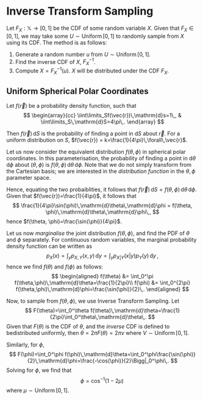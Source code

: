 Inverse Transform Sampling
=============================
Let $F_X:\mathbb{X}\rightarrow[0,1]$ be the CDF of some random variable $X$. Given that $F_X\in[0,1]$, we may take some $U\sim \operatorname{Uniform}[0, 1]$ to randomly sample from $X$ using its CDF. The method is as follows:
1. Generate a random number $u$ from $U\sim\operatorname{Uniform}[0, 1]$.
1. Find the inverse CDF of $X$, $F_X^{-1}$.
1. Compute $X=F_X^{-1}(u)$. $X$ will be distributed under the CDF $F_X$.


Uniform Spherical Polar Coordinates
-----------------------------------
Let $f(\vec{r})$ be a probability density function, such that
$$
\begin{array}{cc}
\iint\limits_Sf(\vec{r})\,\mathrm{d}s=1\,, & \iint\limits_S\,\mathrm{d}S=4\pi\,.
\end{array}
$$

Then $f(\vec{r})\,\mathrm{d}S$ is the probability of finding a point in $\mathrm{d}S$ about $\vec{r}$. For a uniform distribution on $S$, $f(\vec{r}) = k=\frac{1}{4\pi}\,\forall\,\vec{r}$. 

Let us now consider the equivalent distribution $f(\theta,\phi)$ in spherical polar coordinates. In this parameterisation, the probability of finding a point in $\mathrm{d}\theta\,\mathrm{d}\phi$ about $(\theta, \phi)$ is $f(\theta,\phi)\,\mathrm{d}\theta\,\mathrm{d}\phi$. Note that we do not simply transform from the Cartesian basis; we are interested in the _distribution function_ in the $\theta,\,\phi$ parameter space.

Hence, equating the two probaiblities, it follows that $f(\vec{r})\,\mathrm{d}S = f(\theta, \phi)\,\mathrm{d}\theta\,\mathrm{d}\phi$. Given that $f(\vec{r})=\frac{1}{4\pi}$, it follows that 
$$
\frac{1}{4\pi}\sin(\phi)\,\mathrm{d}\theta\,\mathrm{d}\phi = f(\theta, \phi)\,\mathrm{d}\theta\,\mathrm{d}\phi\,,
$$
hence $f(\theta, \phi)=\frac{\sin(\phi)}{4\pi}$.

Let us now _marginalise_ the joint distribution $f(\theta,\phi)$, and find the PDF of $\theta$ and $\phi$ separately. For continuous random variables, the marginal probability density function can be written as 
$$
    p_X(x) = \int_y p_{X,Y}(x,y)\,\mathrm{d}y = \int_y p_{X|Y}(x|y)p_Y(y)\,\mathrm{d}y\,,
$$
hence we find $f(\theta)$ and $f(\phi)$ as follows:
$$
\begin{aligned}
f(\theta) &= \int_0^\pi f(\theta,\phi)\,\mathrm{d}\theta=\frac{1}{2\pi}\\
f(\phi) &= \int_0^{2\pi} f(\theta,\phi)\,\mathrm{d}\phi=\frac{\sin(\phi)}{2}\,.
\end{aligned}
$$

Now, to sample from $f(\theta, \phi)$, we use Inverse Transform Sampling. Let 
$$
    F(\theta)=\int_0^\theta f(\theta)\,\mathrm{d}\theta=\frac{1}{2\pi}\int_0^\theta\,\mathrm{d}\theta\,.
$$
Given that $F(\theta)$ is the CDF of $\theta$, and the _inverse_ CDF is defined to bedistributed uniformly, then $\theta=2\pi F(\theta)=2\pi v$ where $V\sim\operatorname{Uniform}[0, 1]$. 

Similarly, for $\phi$,
$$
 F(\phi)=\int_0^\phi f(\phi)\,\mathrm{d}\theta=\int_0^\phi\frac{\sin(\phi)}{2}\,\mathrm{d}\phi=\frac{-\cos(\phi)}{2}\Bigg|_0^\phi\,.
$$
Solving for $\phi$, we find that
$$
\phi=\cos^{-1}(1-2\mu)\,
$$
where $\mu\sim\operatorname{Uniform}[0, 1]$. 